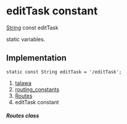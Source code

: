 
<div>

# editTask constant

</div>


[String](https://api.flutter.dev/flutter/dart-core/String-class.html)
const editTask



static variables.



## Implementation

``` language-dart
static const String editTask = '/editTask';
```







1.  [talawa](../../index.md)
2.  [routing_constants](../../constants_routing_constants/)
3.  [Routes](../../constants_routing_constants/Routes-class.md)
4.  editTask constant

##### Routes class







